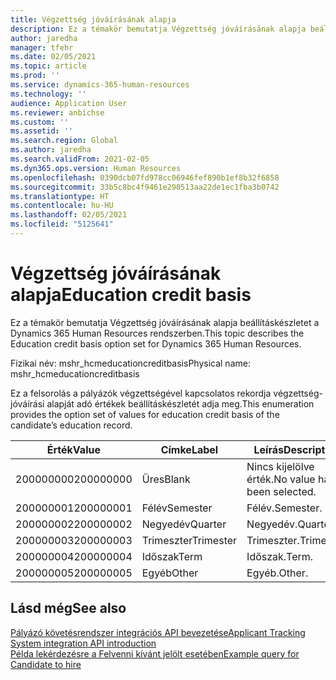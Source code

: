 ```yaml
---
title: Végzettség jóváírásának alapja
description: Ez a témakör bemutatja Végzettség jóváírásának alapja beállításkészletet a Dynamics 365 Human Resources rendszerben.
author: jaredha
manager: tfehr
ms.date: 02/05/2021
ms.topic: article
ms.prod: ''
ms.service: dynamics-365-human-resources
ms.technology: ''
audience: Application User
ms.reviewer: anbichse
ms.custom: ''
ms.assetid: ''
ms.search.region: Global
ms.author: jaredha
ms.search.validFrom: 2021-02-05
ms.dyn365.ops.version: Human Resources
ms.openlocfilehash: 0390dcb07fd978cc06946fef890b1ef8b32f6858
ms.sourcegitcommit: 33b5c8bc4f9461e290513aa22de1ec1fba3b0742
ms.translationtype: HT
ms.contentlocale: hu-HU
ms.lasthandoff: 02/05/2021
ms.locfileid: "5125641"
---
```

# <a name="education-credit-basis"></a><span data-ttu-id="f82e5-103">Végzettség jóváírásának alapja</span><span class="sxs-lookup"><span data-stu-id="f82e5-103">Education credit basis</span></span>

<span data-ttu-id="f82e5-104">Ez a témakör bemutatja Végzettség jóváírásának alapja beállításkészletet a Dynamics 365 Human Resources rendszerben.</span><span class="sxs-lookup"><span data-stu-id="f82e5-104">This topic describes the Education credit basis option set for Dynamics 365 Human Resources.</span></span>

<span data-ttu-id="f82e5-105">Fizikai név: mshr_hcmeducationcreditbasis</span><span class="sxs-lookup"><span data-stu-id="f82e5-105">Physical name: mshr_hcmeducationcreditbasis</span></span>

<span data-ttu-id="f82e5-106">Ez a felsorolás a pályázók végzettségével kapcsolatos rekordja végzettség-jóváírási alapját adó értékek beállításkészletét adja meg.</span><span class="sxs-lookup"><span data-stu-id="f82e5-106">This enumeration provides the option set of values for education credit basis of the candidate’s education record.</span></span>

| <span data-ttu-id="f82e5-107">Érték</span><span class="sxs-lookup"><span data-stu-id="f82e5-107">Value</span></span> | <span data-ttu-id="f82e5-108">Címke</span><span class="sxs-lookup"><span data-stu-id="f82e5-108">Label</span></span> | <span data-ttu-id="f82e5-109">Leírás</span><span class="sxs-lookup"><span data-stu-id="f82e5-109">Description</span></span> |
| --- | --- | --- |
| <span data-ttu-id="f82e5-110">200000000</span><span class="sxs-lookup"><span data-stu-id="f82e5-110">200000000</span></span> | <span data-ttu-id="f82e5-111">Üres</span><span class="sxs-lookup"><span data-stu-id="f82e5-111">Blank</span></span> | <span data-ttu-id="f82e5-112">Nincs kijelölve érték.</span><span class="sxs-lookup"><span data-stu-id="f82e5-112">No value has been selected.</span></span> |
| <span data-ttu-id="f82e5-113">200000001</span><span class="sxs-lookup"><span data-stu-id="f82e5-113">200000001</span></span> | <span data-ttu-id="f82e5-114">Félév</span><span class="sxs-lookup"><span data-stu-id="f82e5-114">Semester</span></span> | <span data-ttu-id="f82e5-115">Félév.</span><span class="sxs-lookup"><span data-stu-id="f82e5-115">Semester.</span></span> |
| <span data-ttu-id="f82e5-116">200000002</span><span class="sxs-lookup"><span data-stu-id="f82e5-116">200000002</span></span> | <span data-ttu-id="f82e5-117">Negyedév</span><span class="sxs-lookup"><span data-stu-id="f82e5-117">Quarter</span></span> | <span data-ttu-id="f82e5-118">Negyedév.</span><span class="sxs-lookup"><span data-stu-id="f82e5-118">Quarter.</span></span> |
| <span data-ttu-id="f82e5-119">200000003</span><span class="sxs-lookup"><span data-stu-id="f82e5-119">200000003</span></span> | <span data-ttu-id="f82e5-120">Trimeszter</span><span class="sxs-lookup"><span data-stu-id="f82e5-120">Trimester</span></span> | <span data-ttu-id="f82e5-121">Trimeszter.</span><span class="sxs-lookup"><span data-stu-id="f82e5-121">Trimester.</span></span> |
| <span data-ttu-id="f82e5-122">200000004</span><span class="sxs-lookup"><span data-stu-id="f82e5-122">200000004</span></span> | <span data-ttu-id="f82e5-123">Időszak</span><span class="sxs-lookup"><span data-stu-id="f82e5-123">Term</span></span> | <span data-ttu-id="f82e5-124">Időszak.</span><span class="sxs-lookup"><span data-stu-id="f82e5-124">Term.</span></span> |
| <span data-ttu-id="f82e5-125">200000005</span><span class="sxs-lookup"><span data-stu-id="f82e5-125">200000005</span></span> | <span data-ttu-id="f82e5-126">Egyéb</span><span class="sxs-lookup"><span data-stu-id="f82e5-126">Other</span></span> | <span data-ttu-id="f82e5-127">Egyéb.</span><span class="sxs-lookup"><span data-stu-id="f82e5-127">Other.</span></span> |

## <a name="see-also"></a><span data-ttu-id="f82e5-128">Lásd még</span><span class="sxs-lookup"><span data-stu-id="f82e5-128">See also</span></span>

[<span data-ttu-id="f82e5-129">Pályázó követésrendszer integrációs API bevezetése</span><span class="sxs-lookup"><span data-stu-id="f82e5-129">Applicant Tracking System integration API introduction</span></span>](hr-admin-integration-ats-api-introduction.md)<br>
[<span data-ttu-id="f82e5-130">Példa lekérdezésre a Felvenni kívánt jelölt esetében</span><span class="sxs-lookup"><span data-stu-id="f82e5-130">Example query for Candidate to hire</span></span>](hr-admin-integration-ats-api-candidate-to-hire-example-query.md)

